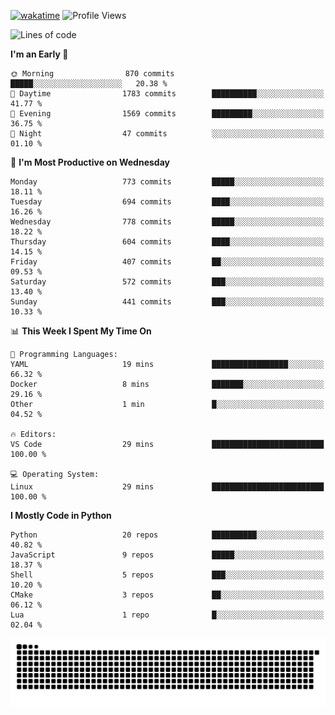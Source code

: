 [![wakatime](https://wakatime.com/badge/user/b920b284-3cde-4cd4-b72e-f7f22d050b16.svg)](https://wakatime.com/@b920b284-3cde-4cd4-b72e-f7f22d050b16)
![Profile Views](http://img.shields.io/badge/Profile%20Views-4586-blue)
<!--START_SECTION:waka-->
![Lines of code](https://img.shields.io/badge/From%20Hello%20World%20I%27ve%20Written-5.1%20million%20lines%20of%20code-blue)

**I'm an Early 🐤** 

```text
🌞 Morning                870 commits         █████░░░░░░░░░░░░░░░░░░░░   20.38 % 
🌆 Daytime                1783 commits        ██████████░░░░░░░░░░░░░░░   41.77 % 
🌃 Evening                1569 commits        █████████░░░░░░░░░░░░░░░░   36.75 % 
🌙 Night                  47 commits          ░░░░░░░░░░░░░░░░░░░░░░░░░   01.10 % 
```
📅 **I'm Most Productive on Wednesday** 

```text
Monday                   773 commits         █████░░░░░░░░░░░░░░░░░░░░   18.11 % 
Tuesday                  694 commits         ████░░░░░░░░░░░░░░░░░░░░░   16.26 % 
Wednesday                778 commits         █████░░░░░░░░░░░░░░░░░░░░   18.22 % 
Thursday                 604 commits         ████░░░░░░░░░░░░░░░░░░░░░   14.15 % 
Friday                   407 commits         ██░░░░░░░░░░░░░░░░░░░░░░░   09.53 % 
Saturday                 572 commits         ███░░░░░░░░░░░░░░░░░░░░░░   13.40 % 
Sunday                   441 commits         ███░░░░░░░░░░░░░░░░░░░░░░   10.33 % 
```


📊 **This Week I Spent My Time On** 

```text
💬 Programming Languages: 
YAML                     19 mins             █████████████████░░░░░░░░   66.32 % 
Docker                   8 mins              ███████░░░░░░░░░░░░░░░░░░   29.16 % 
Other                    1 min               █░░░░░░░░░░░░░░░░░░░░░░░░   04.52 % 

🔥 Editors: 
VS Code                  29 mins             █████████████████████████   100.00 % 

💻 Operating System: 
Linux                    29 mins             █████████████████████████   100.00 % 
```

**I Mostly Code in Python** 

```text
Python                   20 repos            ██████████░░░░░░░░░░░░░░░   40.82 % 
JavaScript               9 repos             █████░░░░░░░░░░░░░░░░░░░░   18.37 % 
Shell                    5 repos             ███░░░░░░░░░░░░░░░░░░░░░░   10.20 % 
CMake                    3 repos             ██░░░░░░░░░░░░░░░░░░░░░░░   06.12 % 
Lua                      1 repo              █░░░░░░░░░░░░░░░░░░░░░░░░   02.04 % 
```




<!--END_SECTION:waka-->
![Snake animation](https://raw.githubusercontent.com/timmypidashev/timmypidashev/main/commits.svg)
